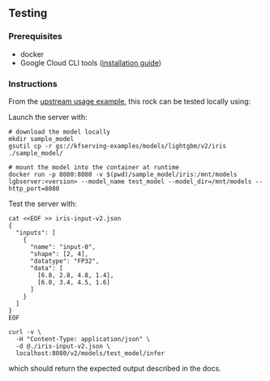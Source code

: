 ## Testing

### Prerequisites

* docker
* Google Cloud CLI tools ([installation guide](https://cloud.google.com/sdk/docs/install))

### Instructions

From the [upstream usage example](https://kserve.github.io/website/master/modelserving/v1beta1/lightgbm/), this rock can be tested locally using:

Launch the server with:
```
# download the model locally
mkdir sample_model
gsutil cp -r gs://kfserving-examples/models/lightgbm/v2/iris ./sample_model/

# mount the model into the container at runtime
docker run -p 8080:8080 -v $(pwd)/sample_model/iris:/mnt/models lgbserver:<version> --model_name test_model --model_dir=/mnt/models --http_port=8080

```

Test the server with:
```
cat <<EOF >> iris-input-v2.json
{
  "inputs": [
    {
      "name": "input-0",
      "shape": [2, 4],
      "datatype": "FP32",
      "data": [
        [6.8, 2.8, 4.8, 1.4],
        [6.0, 3.4, 4.5, 1.6]
      ]
    }
  ]
}
EOF

curl -v \
  -H "Content-Type: application/json" \
  -d @./iris-input-v2.json \
  localhost:8080/v2/models/test_model/infer
```

which should return the expected output described in the docs.  
